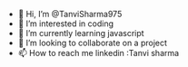 - 👋 Hi, I’m @TanviSharma975
- 👀 I’m interested in coding
- 🌱 I’m currently learning javascript
- 💞️ I’m looking to collaborate on a project
- 📫 How to reach me linkedin :Tanvi sharma

<!---
TanviSharma975/TanviSharma975 is a ✨ special ✨ repository because its `README.md` (this file) appears on your GitHub profile.
You can click the Preview link to take a look at your changes.
--->

